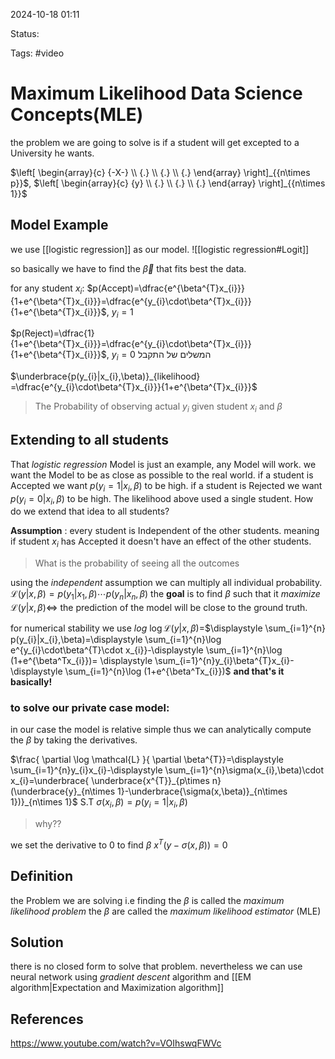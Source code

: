 

2024-10-18 01:11

Status: 

Tags: #video

# Maximum Likelihood Data Science Concepts(MLE)



the problem we are going to solve is if a student will get excepted to a University he wants.

$\left[ \begin{array}{c} {-X-} \\ {.} \\ {.} \\ {.} \end{array} \right]_{{n\times p}}$, $\left[ \begin{array}{c} {y} \\ {.} \\ {.} \\ {.} \end{array} \right]_{{n\times 1}}$
## Model Example

we use [[logistic regression]] as our model.
![[logistic regression#Logit]]

so basically we have to find the $\vec{\beta}$ that fits best the data.

for any student $x_{i}$:
$p(Accept)=\dfrac{e^{\beta^{T}x_{i}}}{1+e^{\beta^{T}x_{i}}}=\dfrac{e^{y_{i}\cdot\beta^{T}x_{i}}}{1+e^{\beta^{T}x_{i}}}$, $y_{i}=1$

$p(Reject)=\dfrac{1}{1+e^{\beta^{T}x_{i}}}=\dfrac{e^{y_{i}\cdot\beta^{T}x_{i}}}{1+e^{\beta^{T}x_{i}}}$, $y_{i}=0$ המשלים של התקבל

$\underbrace{p(y_{i}|x_{i},\beta)}_{likelihood} =\dfrac{e^{y_{i}\cdot\beta^{T}x_{i}}}{1+e^{\beta^{T}x_{i}}}$
>The Probability of observing actual $y_{i}$ given student $x_{i}$ and $\beta$

## Extending to all students
That *logistic regression* Model is just an example, any Model will work.
we want the Model to be as close as possible to the real world.
if a student is Accepted we want $p(y_{i}=1|x_{i},\beta)$ to be high.
if a student is Rejected we want $p(y_{i}=0|x_{i},\beta)$ to be high.
The likelihood above used a single student. How do we extend that idea to all students?

**Assumption** : every student is Independent of the other students. meaning if student $x_{i}$ has Accepted it doesn't have an effect of the other students.
>What is the probability of seeing all the outcomes 

using the *independent* assumption we can multiply all individual probability.
$\mathbb{}$
$\mathcal{L}(y|x,\beta)=p(y_{1}|x_{1},\beta)\cdots p(y_{n}|x_{n},\beta)$
the **goal** is to find $\beta$ such that it *maximize* $\mathcal{L}(y|x,\beta) \Leftrightarrow$ the prediction of the model will be close to the ground truth.


for numerical stability we use *log*
$\log {\mathcal{L}(y|x,\beta)}=$$\displaystyle \sum_{i=1}^{n} p(y_{i}|x_{i},\beta)=\displaystyle \sum_{i=1}^{n}\log e^{y_{i}\cdot\beta^{T}\cdot x_{i}}-\displaystyle \sum_{i=1}^{n}\log (1+e^{\beta^Tx_{i}})= \displaystyle \sum_{i=1}^{n}y_{i}\beta^{T}x_{i}-\displaystyle \sum_{i=1}^{n}\log (1+e^{\beta^Tx_{i}})$
**and that's it basically!**
### to solve our private case model:
in our case the model is relative simple thus we can analytically compute the $\beta$ by taking the derivatives.

$\frac{ \partial \log \mathcal{L} }{ \partial \beta^{T}}=\displaystyle \sum_{i=1}^{n}y_{i}x_{i}-\displaystyle \sum_{i=1}^{n}\sigma(x_{i},\beta)\cdot x_{i}=\underbrace{ \underbrace{x^{T}}_{p\times n}(\underbrace{y}_{n\times 1}-\underbrace{\sigma(x,\beta)}_{n\times 1})}_{n\times 1}$
S.T $\sigma(x_{i},\beta)=p(y_{i}=1|x_{i},\beta)$ 
>why??

we set the derivative to 0 to find $\beta$
$x^{T}(y-\sigma(x,\beta))=0$

## Definition
the Problem we are solving i.e finding the $\beta$ is called the *maximum likelihood problem*
the $\beta$ are called the  *maximum likelihood estimator* (MLE)

## Solution
there is no closed form to solve that problem.
nevertheless we can use neural network using *gradient descent* algorithm and [[EM algorithm|Expectation and Maximization algorithm]]


## References

https://www.youtube.com/watch?v=VOIhswqFWVc